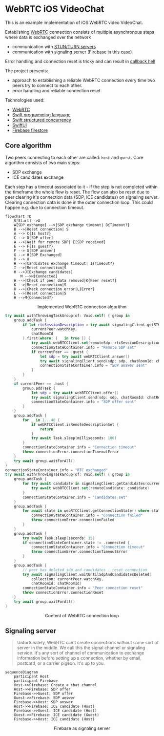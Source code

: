 # WebRTC iOS VideoChat

This is an example implementation of iOS WebRTC video VideoChat.

Establishing [WebRTC](https://developer.mozilla.org/en-US/docs/Web/API/WebRTC_API) connection consists of multiple asynchronous steps where data is exchanged over the network
* communication with [STUN/TURN servers](https://developer.mozilla.org/en-US/docs/Web/API/WebRTC_API/Protocols)
* communication with [signaling server (Firebase in this case)](https://developer.mozilla.org/en-US/docs/Web/API/WebRTC_API/Connectivity#signaling)

 Error handling and connection reset is tricky and can result in [callback hell](http://callbackhell.com/)   

The project presents:
* approach to establishing a reliable WebRTC connection every time two peers try to connect to each other.
* error handling and reliable connection reset

Technologies used:
* [WebRTC](https://developer.mozilla.org/en-US/docs/Web/API/WebRTC_API)
* [Swift programming language](https://docs.swift.org/swift-book/)
* [Swift structured concurrency](https://docs.swift.org/swift-book/LanguageGuide/Concurrency.html)
* [SwiftUI](https://developer.apple.com/xcode/swiftui/)
* [Firebase firestore](https://firebase.google.com/docs/firestore)

## Core algorithm

Two peers connecting to each other are called: `host` and `guest`. Core algorithm consists of two main steps:
* SDP exchange
* ICE candidates exchange

Each step has a timeout associated to it - if the step is not completed within the timeframe the whole flow is reset.
The flow can also be reset due to peer clearing it's connection data (SDP, ICE candidates) on signaling server. Clearing connection data is done in the outer connection loop. This could happen e.g. due to connection timeout.

```mermaid
flowchart TD
    S[Start]-->A
    A[SDP exchange] -->|SDP exchange timeout| B{Timeout?}
    B -->|Reset connection| S
    A --> C{Is host?}
    C --> D[SDP offer]
    A -->|Wait for remote SDP| E[SDP received]
    E --> F{Is guest?}
    F --> G[SDP answer]
    G --> H[SDP Exchanged]
    D --> H
    H -->|Candidates exchange timeout| I{Timeout?}
    I -->|Reset connection|S
    H -->J[Exchange candidates]
       M -->N[Connected]
    H -->|Check if peer data removed|K{Peer reset?}
    K -->|Reset connection|S
    H -->|Check connection error|L{Error}
    L -->|Reset connection|S
    H -->M{Connected?}
 ```
 <p align = "center">
 Implemented WebRTC connection algorithm
 </p>


```Swift
try await withThrowingTaskGroup(of: Void.self) { group in
    group.addTask {
        if let rtcSessionDescription = try await signalingClient.getRTCSessionDescriptions(
            currentPeer.watchKey,
            chatRoomId
        ).first(where: { _ in true }) {
            try await webRTCClient.set(remoteSdp: rtcSessionDescription)
            connectionStateContainer.info = "Remote SDP set"
            if currentPeer == .guest {
                let sdp = try await webRTCClient.answer()
                try await signalingClient.send(sdp: sdp, chatRoomId: chatRoomId, collection: currentPeer.sendKey)
                connectionStateContainer.info = "SDP answer sent"
            }
        }
    }
    if currentPeer == .host {
        group.addTask {
            let sdp = try await webRTCClient.offer()
            try await signalingClient.send(sdp: sdp, chatRoomId: chatRoomId, collection: currentPeer.sendKey)
            connectionStateContainer.info = "SDP offer sent"
        }
    }
    group.addTask {
        for _ in 1...40 {
            if webRTCClient.isRemoteDescriptionSet {
                return
            }
            try await Task.sleep(milliseconds: 100)
        }
        connectionStateContainer.info = "Connection timeout"
        throw connectionError.connectionTimeoutError
    }
    try await group.waitForAll()
}
connectionStateContainer.info = "RTC exchanged"
try await withThrowingTaskGroup(of: Void.self) { group in
    group.addTask {
        for try await candidate in signalingClient.getCandidates(currentPeer.watchKey, chatRoomId) {
            try await webRTCClient.set(remoteCandidate: candidate)
        }
        connectionStateContainer.info = "Candidates set"
    }
    group.addTask {
        for await state in webRTCClient.getConnectionState() where state == .failed {
            connectionStateContainer.info = "Connection failed"
            throw connectionError.connectionFailed
        }
    }
    group.addTask {
        try await Task.sleep(seconds: 15)
        if connectionStateContainer.state != .connected {
            connectionStateContainer.info = "Connection timeout"
            throw connectionError.connectionTimeoutError
        }
    }
    group.addTask {
        // peer has deleted sdp and candidates - reset connection
        try await signalingClient.waitUntilSdpAndCandidatesDeleted(
            collection: currentPeer.watchKey,
            chatRoomId: chatRoomId)
        connectionStateContainer.info = "Peer connection reset"
        throw connectionError.connectionReset
    }
    try await group.waitForAll()
}
```
<p align = "center">
Content of WebRTC connection loop
</p>

## Signaling server

>Unfortunately, WebRTC can't create connections without some sort of server in the middle. We call this the signal channel or signaling service. It's any sort of channel of communication to exchange information before setting up a connection, whether by email, postcard, or a carrier pigeon. It's up to you.


```mermaid
sequenceDiagram
    participant Host
    participant Firebase
    Host->>Firebase: Create a chat channel
    Host->>Firebase: SDP offer
    Firebase->>Guest: SDP offer
    Guest->>Firebase: SDP answer
    Firebase->>Host: SDP answer
    Host->>Firebase: ICE candidate (Host)
    Firebase->>Guest: ICE candidate (Host)
    Guest->>Firebase: ICE candidate (Guest)
    Firebase->>Host: ICE candidate (Host)
```
<p align = "center">
Firebase as signaling server
</p>
